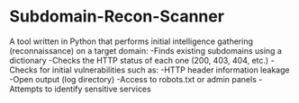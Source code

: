 # Subdomain-Recon-Scanner
A tool written in Python that performs initial intelligence gathering (reconnaissance) on a target domain:
  -Finds existing subdomains using a dictionary
  -Checks the HTTP status of each one (200, 403, 404, etc.)
  -Checks for initial vulnerabilities such as:
    -HTTP header information leakage
    -Open output (log directory)
    -Access to robots.txt or admin panels
    -Attempts to identify sensitive services
